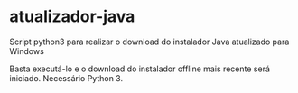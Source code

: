 # atualizador-java
Script python3 para realizar o download do instalador Java atualizado para Windows

Basta executá-lo e o download do instalador offline mais recente será iniciado.
Necessário Python 3.

